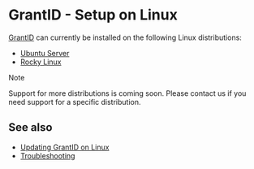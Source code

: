 ﻿# GrantID - Setup on Linux

[GrantID](../../index.md) can currently be installed on the following Linux distributions:

* [Ubuntu Server](install-ubuntu.md)
* [Rocky Linux](install-rocky.md)
<!--
[Red Hat Enterprise Linux](install-rhel.md)
[Oracle Linux](install-oracle.md)
-->

> [!NOTE]
> Support for more distributions is coming soon. Please contact us if you need support for a specific distribution.

## See also

* [Updating GrantID on Linux](update.md)
* [Troubleshooting](troubleshoot/index.md)
